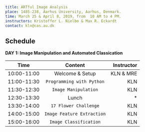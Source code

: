 ```yaml
title: ARTful Image Analysis
place: 1485-238, Aarhus University, Aarhus, Denmark.
time: March 25 & April 8, 2019, from  10 AM to 4 PM.
instructors: Kristoffer L. Nielbo & Max R. Eckardt
contact: kln@cas.au.dk
```

## Schedule ##

**DAY 1: Image Manipulation and Automated Classication**

| Time        | Content           | Instructor  |
| ------------- |:-------------:| -----:|
| 10:00-11:00 | Welcome & Setup | KLN & MRE |
| 11:00-11:30 | `Programming with Python` | KLN |
| 11:30-12:30 | `Image Manipulation` | KLN |
| 12:30-13:30 | Lunch | * |
| 13:30-14:00 | `17 Flower Challenge` | KLN |
| 14:00-15:00 | `Image Feature Extraction` | KLN |
| 15:00-16:00 | `Image Classification` | KLN |


